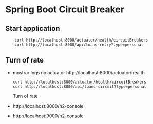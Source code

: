 # Spring Boot Circuit Breaker

## Start application
````
    curl http://localhost:8000/actuator/health/circuitBreakers
    curl http://localhost:8000/api/loans-retry?type=personal
```` 
## Turn of rate
- mostrar logs no actuator
    http://localhost:8000/actuator/health

    ````
    curl http://localhost:8000/actuator/health/circuitBreakers
    curl http://localhost:8000/api/loans-circuit?type=personal
    ````
    Turn of rate

- http://localhost:8000/h2-console


- http://localhost:9000/h2-console
